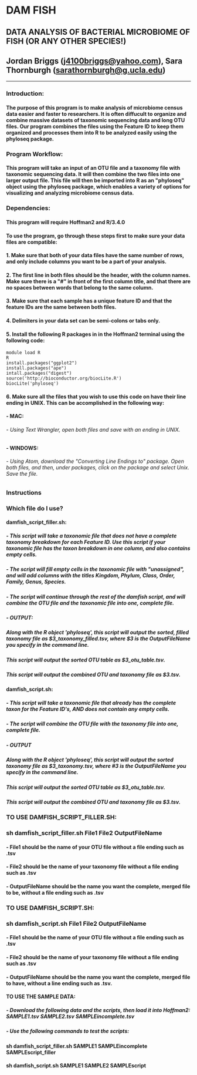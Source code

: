 # **DAM FISH**
## **D**ATA **A**NALYSIS OF BACTERIAL **M**ICROBIOME OF **FISH** (OR ANY OTHER SPECIES!)
## Jordan Briggs (j4100briggs@yahoo.com), Sara Thornburgh (sarathornburgh@g.ucla.edu)
***

### Introduction:
#### The purpose of this program is to make analysis of microbiome census data easier and faster to researchers. It is often diffucult to organize and combine massive datasets of taxonomic sequencing data and long OTU files. Our program combines the files using the Feature ID to keep them organized and processes them into R to be analyzed easily using the phyloseq package.

### Program Workflow:
#### This program will take an input of an OTU file and a taxonomy file with taxonomic sequencing data. It will then combine the two files into one larger output file. This file will then be imported into R as an "phyloseq" object using the phyloseq package, which enables a variety of options for visualizing and analyzing microbiome census data.

### Dependencies:
#### This program will require Hoffman2 and R/3.4.0
#### To use the program, go through these steps first to make sure your data files are compatible:
#### 1. Make sure that both of your data files have the same number of rows, and only include columns you want to be a part of your analysis.
#### 2. The first line in both files should be the header, with the column names. Make sure there is a "#" in front of the first column title, and that there are no spaces between words that belong to the same column. 
#### 3. Make sure that each sample has a unique feature ID and that the feature IDs are the same between both files.
#### 4. Delimiters in your data set can be semi-colons or tabs only.
#### 5. Install the following R packages in in the Hoffman2 terminal using the following code:
```{r}
module load R
R
install.packages("ggplot2")
install.packages("ape")
intall.packages("digest")
source('http://bioconductor.org/biocLite.R')
biocLite('phyloseq')
```
#### 6. Make sure all the files that you wish to use this code on have their line ending in UNIX. This can be accomplished in the following way:
####	- MAC:
######		- Using Text Wrangler, open both files and save with an ending in UNIX.
####	- WINDOWS:
######		- Using Atom, download the "Converting Line Endings to" package. Open both files, and then, under packages, click on the package and select Unix. Save the file.

### Instructions
### Which file do I use?
#### damfish_script_filler.sh: 
#####	- This script will take a taxonomic file that does not have a complete taxonomy breakdown for each Feature ID. Use this script if your taxonomic file has the taxon breakdown in one column, and also contains empty cells.
#####	- The script will fill empty cells in the taxonomic file with "unassigned", and will add columns with the titles Kingdom, Phylum, Class, Order, Family, Genus, Species.   
#####	- The script will continue through the rest of the damfish script, and will combine the OTU file and the taxonomic file into one, complete file.
#####	- OUTPUT:
#####		Along with the R object 'phyloseq', this script will output the sorted, filled taxonomy file as $3_taxonomy_filled.tsv, where $3 is the OutputFileName you specify in the command line.
#####		This script will output the sorted OTU table as $3_otu_table.tsv.
#####		This script will output the combined OTU and taxonomy file as $3.tsv.

#### damfish_script.sh:
#####	- This script will take a taxonomic file that already has the complete taxon for the Feature ID's, AND does not contain any empty cells.
#####	- The script will combine the OTU file with the taxonomy file into one, complete file.
#####	- OUTPUT
#####		Along with the R object 'phyloseq', this script will output the sorted taxonomy file as $3_taxonomy.tsv, where #3 is the OutputFileName you specify in the command line.
#####           This script will output the sorted OTU table as $3_otu_table.tsv.
#####		This script will output the combined OTU and taxonomy file as $3.tsv.

### TO USE DAMFISH_SCRIPT_FILLER.SH:
###	sh damfish_script_filler.sh File1 File2 OutputFileName 
####		- File1 should be the name of your OTU file without a file ending such as .tsv
####		- File2 should be the name of your taxonomy file without a file ending such as .tsv
####		- OutputFileName should be the name you want the complete, merged file to be, without a file ending such as .tsv

### TO USE DAMFISH_SCRIPT.SH:
###	sh damfish_script.sh File1 File2 OutputFileName
####		- File1 should be the name of your OTU file without a file ending such as .tsv
####		- File2 should be the name of your taxonomy file without a file ending such as .tsv
####		- OutputFileName should be the name you want the complete, merged file to have, without a line ending such as .tsv. 


#### TO USE THE SAMPLE DATA:
#####	- Download the following data and the scripts, then load it into Hoffman2: SAMPLE1.tsv SAMPLE2.tsv SAMPLEincomplete.tsv
#####	- Use the following commands to test the scripts:
####		sh damfish_script_filler.sh SAMPLE1 SAMPLEincomplete SAMPLEscript_filler	
####		sh damfish_script.sh SAMPLE1 SAMPLE2 SAMPLEscript



